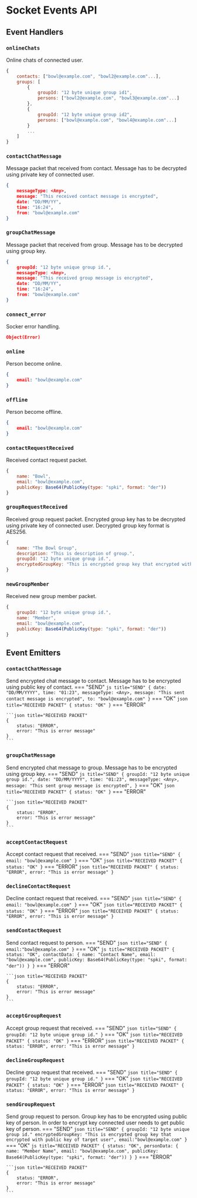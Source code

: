 # Socket Events API
## **Event Handlers**
### **``onlineChats``**
Online chats of connected user.
```js title="RECEIVED PACKET"
{
    contacts: ["bowl@example.com", "bowl2@example.com"...],
    groups: [
        {
            groupId: "12 byte unique group id1",
            persons: ["bowl2@example.com", "bowl3@example.com"...]
        },
        {
            groupId: "12 byte unique group id2",
            persons: ["bowl@example.com", "bowl4@example.com"...]
        }
        ...
    ]
}
```
### **``contactChatMessage``**
Message packet that received from contact. Message has to be decrypted using private key of connected user.
```json title="RECEIVED PACKET"
{
    messageType: <Any>,
    message: "This received contact message is encrypted",
    date: "DD/MM/YY",
    time: "16:24",
    from: "bowl@example.com"
}
```
### **``groupChatMessage``**
Message packet that received from group. Message has to be decrypted using group key.
```json title="RECEIVED PACKET"
{
    groupId: "12 byte unique group id.",
    messageType: <Any>,
    message: "This received group message is encrypted",
    date: "DD/MM/YY",
    time: "16:24",
    from: "bowl@example.com"
}
```
### **``connect_error``**
Socker error handling.
```json title="RECEIVED PACKET"
Object(Error)
```
### **``online``**
Person become online.
```json title="RECEIVED PACKET"
{
    email: "bowl@example.com"
}
```
### **``offline``**
Person become offline.
```json title="RECEIVED PACKET"
{
    email: "bowl@example.com"
}
```
### **``contactRequestReceived``**
Received contact request packet.
```js title="RECEIVED PACKET"
{
    name: "Bowl",
    email: "bowl@example.com",
    publicKey: Base64(PublicKey(type: "spki", format: "der"))
}
```
### **``groupRequestReceived``**
Received group request packet. Encrypted group key has to be decrypted using private key of connected user. Decrypted group key format is AES256.
```js title="RECEIVED PACKET"
{
    name: "The Bowl Group",
    description: "This is description of group.",
    groupId: "12 byte unique group id.",
    encryptedGroupKey: "This is encrypted group key that encrypted with public key of connected user"
}
```
### **``newGroupMember``**
Received new group member packet.
```js title="RECEIVED PACKET"
{
    groupId: "12 byte unique group id.",
    name: "Member",
    email: "bowl@example.com",
    publicKey: Base64(PublicKey(type: "spki", format: "der"))
}
```
## **Event Emitters**
### **``contactChatMessage``**
Send encrypted chat message to contact. Message has to be encrypted using public key of contact.
=== "SEND"
    ``` js title="SEND"
    {
        date: "DD/MM/YYYY",
        time: "01:23",
        messageType: <Any>,
        message: "This sent contact message is encrypted",
        to: "bowl@example.com"
    }
    ```
=== "OK"
    ``` json title="RECEIVED PACKET"
    {
        status: "OK"
    }
    ```
=== "ERROR"

    ```json title="RECEIVED PACKET"
    {
        status: "ERROR",
        error: "This is error message"
    }
    ```
### **``groupChatMessage``**
Send encrypted chat message to group. Message has to be encrypted using group key.
=== "SEND"
    ``` js title="SEND"
    {
        groupId: "12 byte unique group id.",
        date: "DD/MM/YYYY",
        time: "01:23",
        messageType: <Any>,
        message: "This sent group message is encrypted",
    }
    ```
=== "OK"
    ``` json title="RECEIVED PACKET"
    {
        status: "OK"
    }
    ```
=== "ERROR"

    ```json title="RECEIVED PACKET"
    {
        status: "ERROR",
        error: "This is error message"
    }
    ```
### **``acceptContactRequest``**
Accept contact request that received.
=== "SEND"
    ``` json title="SEND"
    {
        email: "bowl@example.com"
    }
    ```
=== "OK"
    ``` json title="RECEIVED PACKET"
    {
        status: "OK"
    }
    ```
=== "ERROR"
    ```json title="RECEIVED PACKET"
    {
        status: "ERROR",
        error: "This is error message"
    }
    ```
### **``declineContactRequest``**
Decline contact request that received.
=== "SEND"
    ``` json title="SEND"
    {
        email: "bowl@example.com"
    }
    ```
=== "OK"
    ``` json title="RECEIVED PACKET"
    {
        status: "OK"
    }
    ```
=== "ERROR"
    ```json title="RECEIVED PACKET"
    {
        status: "ERROR",
        error: "This is error message"
    }
    ```
### **``sendContactRequest``**
Send contact request to person.
=== "SEND"
    ``` json title="SEND"
    {
        email:"bowl@example.com"
    }
    ```
=== "OK"
    ``` js title="RECEIVED PACKET"
    {
        status: "OK",
        contactData: {
            name: "Contact Name",
            email: "bowl@example.com",
            publicKey: Base64(PublicKey(type: "spki", format: "der"))
        }
    }
    ```
=== "ERROR"

    ```json title="RECEIVED PACKET"
    {
        status: "ERROR",
        error: "This is error message"
    }
    ```
### **``acceptGroupRequest``**
Accept group request that received.
=== "SEND"
    ``` json title="SEND"
    {
        groupId: "12 byte unique group id."
    }
    ```
=== "OK"
    ``` json title="RECEIVED PACKET"
    {
        status: "OK"
    }
    ```
=== "ERROR"
    ```json title="RECEIVED PACKET"
    {
        status: "ERROR",
        error: "This is error message"
    }
    ```
### **``declineGroupRequest``**
Decline group request that received.
=== "SEND"
    ``` json title="SEND"
    {
        groupId: "12 byte unique group id."
    }
    ```
=== "OK"
    ``` json title="RECEIVED PACKET"
    {
        status: "OK"
    }
    ```
=== "ERROR"
    ```json title="RECEIVED PACKET"
    {
        status: "ERROR",
        error: "This is error message"
    }
    ```
### **``sendGroupRequest``**
Send group request to person. Group key has to be encrypted using public key of person. In order to encrypt key connected user needs to get public key of person.
=== "SEND"
    ``` json title="SEND"
    {
        groupId: "12 byte unique group id."
        encryptedGroupKey: "This is encrypted group key that encrypted with public key of target user",
        email:"bowl@example.com"
    }
    ```
=== "OK"
    ``` js title="RECEIVED PACKET"
    {
        status: "OK",
        personData: {
            name: "Member Name",
            email: "bowl@example.com",
            publicKey: Base64(PublicKey(type: "spki", format: "der"))
        }
    }
    ```
=== "ERROR"

    ```json title="RECEIVED PACKET"
    {
        status: "ERROR",
        error: "This is error message"
    }
    ```
